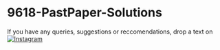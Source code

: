 # 9618-PastPaper-Solutions

If you have any queries, suggestions or reccomendations, drop a text on [![Instagram](https://img.shields.io/badge/Instagram-%23E4405F.svg?&style=for-the-badge&logo=instagram&logoColor=white)](https://www.instagram.com/kurlyatzainematics/)
